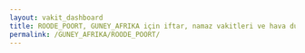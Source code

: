 ```yaml
---
layout: vakit_dashboard
title: ROODE_POORT, GUNEY_AFRIKA için iftar, namaz vakitleri ve hava durumu - ilçe/eyalet seç
permalink: /GUNEY_AFRIKA/ROODE_POORT/
---
```


<script type="text/javascript">
  var GLOBAL_COUNTRY = 'GUNEY_AFRIKA';
  var GLOBAL_CITY = 'ROODE_POORT';
  var GLOBAL_STATE = '';
  var lat = 72;
  var lon = 21;
</script>

